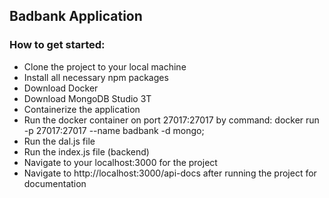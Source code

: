 ## Badbank Application

### How to get started:

- Clone the project to your local machine
- Install all necessary npm packages
- Download Docker
- Download MongoDB Studio 3T
- Containerize the application
- Run the docker container on port 27017:27017 by command: docker run -p 27017:27017 --name badbank -d mongo;
- Run the dal.js file
- Run the index.js file (backend)
- Navigate to your localhost:3000 for the project
- Navigate to http://localhost:3000/api-docs after running the project for documentation
